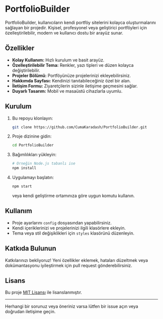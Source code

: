 # PortfolioBuilder

PortfolioBuilder, kullanıcıların kendi portföy sitelerini kolayca oluşturmalarını sağlayan bir projedir. Kişisel, profesyonel veya geliştirici portföyleri için özelleştirilebilir, modern ve kullanıcı dostu bir arayüz sunar.

## Özellikler

- **Kolay Kullanım:** Hızlı kurulum ve basit arayüz.
- **Özelleştirilebilir Tema:** Renkler, yazı tipleri ve düzen kolayca değiştirilebilir.
- **Projeler Bölümü:** Portföyünüze projelerinizi ekleyebilirsiniz.
- **Hakkımda Sayfası:** Kendinizi tanıtabileceğiniz özel bir alan.
- **İletişim Formu:** Ziyaretçilerin sizinle iletişime geçmesini sağlar.
- **Duyarlı Tasarım:** Mobil ve masaüstü cihazlarla uyumlu.

## Kurulum

1. Bu repoyu klonlayın:
   ```bash
   git clone https://github.com/CumaKaradash/PortfolioBuilder.git
   ```
2. Proje dizinine gidin:
   ```bash
   cd PortfolioBuilder
   ```
3. Bağımlılıkları yükleyin:
   ```bash
   # Örneğin Node.js tabanlı ise
   npm install
   ```
4. Uygulamayı başlatın:
   ```bash
   npm start
   ```
   veya kendi geliştirme ortamınıza göre uygun komutu kullanın.

## Kullanım

- Proje ayarlarını `config` dosyasından yapabilirsiniz.
- Kendi içeriklerinizi ve projelerinizi ilgili klasörlere ekleyin.
- Tema veya stil değişiklikleri için `styles` klasörünü düzenleyin.

## Katkıda Bulunun

Katkılarınızı bekliyoruz! Yeni özellikler eklemek, hataları düzeltmek veya dokümantasyonu iyileştirmek için pull request gönderebilirsiniz.

## Lisans

Bu proje [MIT Lisansı](LICENSE) ile lisanslanmıştır.

---

Herhangi bir sorunuz veya öneriniz varsa lütfen bir issue açın veya doğrudan iletişime geçin.
